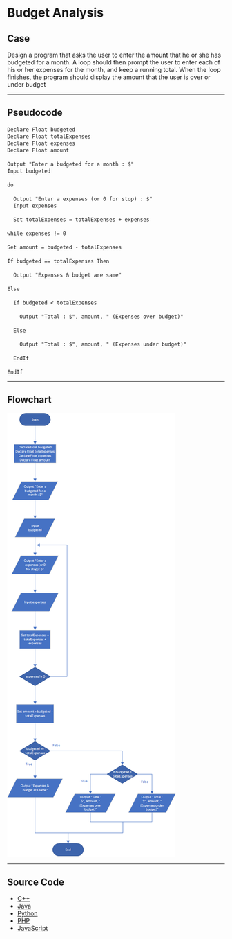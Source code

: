 # Budget Analysis

## Case

Design a program that asks the user to enter the amount that he or she has budgeted for a month. A loop should then prompt the user to enter each of his or her expenses for the month, and keep a running total. When the loop finishes, the program should display the amount that the user is over or under budget

<hr>

## Pseudocode

```
Declare Float budgeted
Declare Float totalExpenses
Declare Float expenses
Declare Float amount

Output "Enter a budgeted for a month : $"
Input budgeted

do

  Output "Enter a expenses (or 0 for stop) : $"
  Input expenses

  Set totalExpenses = totalExpenses + expenses

while expenses != 0

Set amount = budgeted - totalExpenses

If budgeted == totalExpenses Then

  Output "Expenses & budget are same"

Else

  If budgeted < totalExpenses

    Output "Total : $", amount, " (Expenses over budget)"

  Else

    Output "Total : $", amount, " (Expenses under budget)"

  EndIf

EndIf
```

<hr>

## Flowchart

<img src="Flowchart.png"  >

<hr>

## Source Code

- [C++](budgetAnalysis.cpp)
- [Java](budgetAnalysis.java)
- [Python](budgetAnalysis.py)
- [PHP](budgetAnalysis.php)
- [JavaScript](budgetAnalysis.js)
